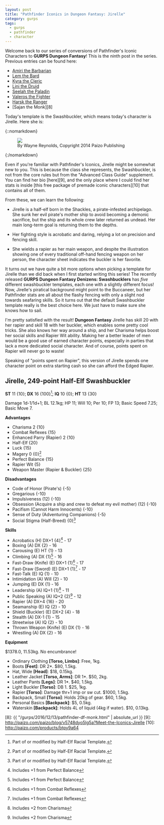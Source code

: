 ```yaml
---
layout: post
title: "Pathfinder Iconics in Dungeon Fantasy: Jirelle"
category: gurps
tags:
  - gurps
  - pathfinder
  - character
---
```


Welcome back to our series of conversions of Pathfinder's Iconic Characters to
**GURPS Dungeon Fantasy**! This is the ninth post in the series. Previous
entries can be found here:

- [Amiri the Barbarian][1]
- [Lem the Bard][2]
- [Kyra the Cleric][3]
- [Lini the Druid][4]
- [Seelah the Paladin][5]
- [Valeros the Fighter][6]
- [Harsk the Ranger][7]
- [Sajan the Monk][8]

Today's template is the Swashbuckler, which means today's character is
Jirelle. Here she is:

{::nomarkdown}
<figure>
  <img src="{{ "/assets/Jirelle.jpg" | absolute_url }}"/>
  <figcaption>By Wayne Reynolds, Copyright 2014 Paizo Publishing</figcaption>
</figure>
{:/nomarkdown}

Even if you're familiar with Pathfinder's Iconics, Jirelle might be somewhat new
to you. This is because the class she represents, the Swashbuckler, is not from
the core rules but from the "Advanced Class Guide" supplement. You can find her
bio [here][9], and the only place where I could find her stats is inside [this
free package of premade iconic characters][10] that contains all of them.

From these, we can learn the following:

- Jirelle is a half-elf born in the Shackles, a pirate-infested archipelago. She
  sunk her evil pirate's mother ship to avoid becoming a demonic sacrifice, but
  the ship and its whole crew later returned as undead. Her main long-term goal
  is returning them to the depths.

- Her fighting style is acrobatic and daring, relying a lot on precision and
  fencing skill.

- She wields a rapier as her main weapon, and despite the illustration showing
  one of every traditional off-hand fencing weapon on her person, the character
  sheet indicates the buckler is her favorite.

It turns out we have quite a bit more options when picking a template for
Jirelle than we did back when I first started writing this series! The recently
released **GURPS Dungeon Fantasy Denizens: Swashbucklers** has _five_
different swashbuckler templates, each one with a slightly different focus! Now,
Jirelle's piratical background might point to the Buccaneer, but her Pathfinder
stats are all about the flashy fencing with only a slight nod towards seafaring
skills. So it turns out that the default Swashbuckler template really is the
best choice here. We just have to make sure she knows how to sail.

I'm pretty satisfied with the result! **Dungeon Fantasy** Jirelle has skill 20
with her rapier and skill 18 with her buckler, which enables some pretty cool
tricks. She also knows her way around a ship, and her Charisma helps boost her
social skills and Rapier Wit ability. Making her a better leader of men would be
a good use of earned character points, especially in parties that lack a more
dedicated social character. And of course, points spent on Rapier will never go
to waste!

Speaking of "points spent on Rapier", this version of Jirelle spends one
character point on extra starting cash so she can afford the Edged Rapier.

## Jirelle, 249-point Half-Elf Swashbuckler

**ST** 11 {10}; **DX** 16 {100}[^1]; **IQ** 10 {0}; **HT** 13 {30}

Damage 1d-1/1d+1; BL 12.1kg; HP 11; Will 10; Per 10; FP 13; Basic Speed 7.25;
Basic Move 7.

**Advantages**

- Charisma 2 {10}
- Combat Reflexes {15}
- Enhanced Parry (Rapier) 2 {10}
- Half-Elf {20}
- Luck {15}
- Magery 0 {0}[^1]
- Perfect Balance {15}
- Rapier Wit {5}
- Weapon Master (Rapier & Buckler) {25}

**Disadvantages**

- Code of Honor (Pirate's) {-5}
- Gregarious {-10}
- Impulsiveness (12) {-10}
- Obsession (Acquire a ship and crew to defeat my evil mother) (12) {-10}
- Pacifism (Cannot Harm Innocents) {-10}
- Sense of Duty (Adventuring Companions) {-5}
- Social Stigma (Half-Breed) {0}[^1]

**Skills**

- Acrobatics (H) DX+1 {4}[^4] - 17
- Boxing (A) DX {2} - 16
- Carousing (E) HT {1} - 13
- Climbing (A) DX {1}[^4] - 16
- Fast-Draw (Knife) (E) DX+1 {1}[^2] - 17
- Fast-Draw (Sword) (E) DX+1 {1}[^2] - 17
- Fast-Talk (E) IQ {1} - 10
- Intimidation (A) Will {2} - 10
- Jumping (E) DX {1} ‐ 16
- Leadership (A) IQ+1 {1}[^3] - 11
- Public Speaking (A) IQ+2 {2}[^3] - 12
- Rapier (A) DX+4 {16} - 20
- Seamanship (E) IQ {2} - 10
- Shield (Buckler) (E) DX+2 {4} - 18
- Stealth (A) DX-1 {1} - 15
- Streetwise (A) IQ {2} - 10
- Thrown Weapon (Knife) (E) DX {1} - 16
- Wrestling (A) DX {2} - 16

**Equipment**

$1378.0, 11.53kg. No encumbrance!

- Ordinary Clothing **[Torso, Limbs]**: Free, 1kg.
- Boots **[Feet]**: DR 2*. $80, 1.5kg.
- Hat, Wide **[Head]**: $18, 0.15kg.
- Leather Jacket **[Torso, Arms]**: DR 1*. $50, 2kg.
- Leather Pants **[Legs]**: DR 1*. $40, 1.5kg.
- Light Buckler **[Torso]**: DB 1. $25, 1kg.
- Rapier **[Torso]**: Damage thr+1 imp or sw cut. $1000, 1.5kg.
- Backpack, Small **[Torso]**: Holds 20kg of gear. $60, 1.5kg.
- Personal Basics **[Backpack]**: $5, 0.5kg.
- Waterskin **[Backpack]**: Holds 4L of liquid (4kg if water). $10, 0.13kg.

[^1]: Part of or modified by Half-Elf Racial Template.
[^2]: Includes +1 from Combat Reflexes
[^3]: Includes +2 from Charisma
[^4]: Includes +1 from Perfect Balance


[1]: https://bira.github.io/octopus-carnival/gurps/2016/10/02/pathfinder-df-barbarian.html
[2]: https://bira.github.io/octopus-carnival/gurps/2016/10/08/pathfinder-df-bard.html
[3]: https://bira.github.io/octopus-carnival/gurps/2016/10/15/pathfinder-df-cleric.html
[4]: https://bira.github.io/octopus-carnival/gurps/2016/10/23/pathfinder-df-druid.html
[5]: https://bira.github.io/octopus-carnival/gurps/2016/11/20/pathfinder-df-paladin.html
[6]: https://bira.github.io/octopus-carnival/gurps/2016/11/27/pathfinder-df-knight.html
[7]: https://bira.github.io/octopus-carnival/gurps/2016/12/05/pathfinder-df-ranger.html
[8]: {{ "/gurps/2016/12/13/pathfinder-df-monk.html" | absolute_url }}
[9]: http://paizo.com/paizo/blog/v5748dyo5lg5a?Meet-the-Iconics-Jirelle
[10]: http://paizo.com/products/btpy9a64
